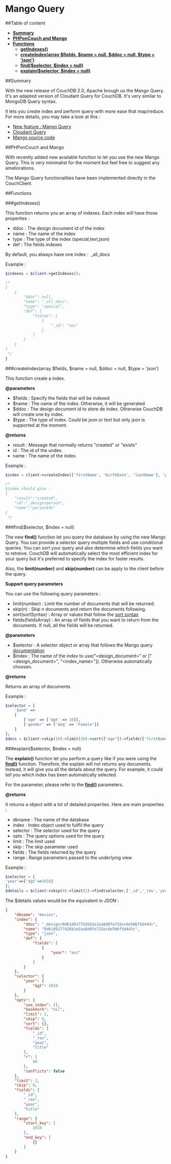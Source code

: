 # Mango Query

##Table of content

- [**Summary**](#summary)
- [**PHPonCouch and Mango**](#phponcouch-and-mango)
- [**Functions**](#functions)
    + [**getIndexes()**](#getindexes)
    + [**createIndex(array $fields, $name = null, $ddoc = null, $type = 'json')**](#createindexarray-fields-name--null-ddoc--null-type--json)
    + [**find($selector, $index = null)**](#findselector-index--null)
    + [**explain($selector, $index = null)**](#explainselector-index--null)

##Summary

With the new release of CouchDB 2.0, Apache brough us the Mango Query. It's an adapted version of Cloudant Query for CouchDB. It's very similar to MongoDB Query syntax.

It lets you create index and perform query with more ease that map/reduce. For more details, you may take a look at this :

- [New feature : Mango Query](https://blog.couchdb.org/2016/08/03/feature-mango-query/)
- [Cloudant Query](https://developer.ibm.com/clouddataservices/docs/cloudant/get-started/use-cloudant-query/)
- [Mango source code](https://github.com/cloudant/mango)

##PHPonCouch and Mango

With recently added new available function to let you use the new Mango Query. This is very minimalist for the moment but feel free to suggest any ameliorations.

The Mango Query functionalities have been implemented directly in the CouchClient.




##Functions

###getIndexes()

This function returns you an array of indexes. Each index will have those properties :

- ddoc : The design document id  of the index
- name : The name of the index
- type : The type of the index (special,text,json)
- def  : The fields indexes

By default, you always have one index :  \_all_docs

Example :

```php
$indexes = $client->getIndexes();

/*
[
    {
        "ddoc": null,
        "name": "_all_docs",
        "type": "special",
        "def": {
            "fields": [
                {
                    "_id": "asc"
                }
            ]
        }
    }
]
 */
}

```

###createIndex(array $fields, $name = null, $ddoc = null, $type = 'json')


This function create a index. 

**@parameters**

- $fields : Specify the fields that will be indexed
- $name : The name of the index. Otherwise, it will be generated
- $ddoc : The design document id to store de index. Otherwise CouchDB will create one by index.
- $type : The type of index. Could be json or text but only json is supported at the moment.

**@returns**

- result : Message that normally returns "created" or "exists"
- id     : The id of the undex.
- name   : The name of the index.

Example :


```php
$index = client->createIndex(['firstName', 'birthDate', 'lastName'], 'personIdx', 'person');

/*
$index should give :
{
    "result":"created",
    "id":"_design/person",
    "name":"personIdx"
}
 */
```


###find($selector, $index = null)

The new **find()** function let you query the database by using the new Mango Query.  You can provide a selector query multiple fields and use conditional queries. You can sort your query and also determine which fields you want to retreive. CouchDB will automatically select the most efficient index for your query but it's preferred to specify the index for faster results.

Also, the **limit(number)** and **skip(number)** can be apply to the client before the query.

**Support query parameters**

You can use the following query parameters :

- limit(number) : Limit  the number of documents that will be returned.
- skip(n) : Skip n documents and return the documents following.
- sort(sortSyntax) : Array or values that follow the [sort syntax](http://docs.couchdb.org/en/2.0.0/api/database/find.html#find-sort)
- fields(fieldsArray) : An array of fields that you want to return from the documents. If null, all the fields will be returned.

**@parameters**

- $selector : A selector object or array that follows the Mango query [documentation](http://docs.couchdb.org/en/2.0.0/api/database/find.html#selector-syntax)
- $index : The name of the index to use("<design_document>" or ["<design_document>", "<index_name>"]). Otherwise automatically choosen.

**@returns**

Returns an array of documents


Example :

```php
$selector = [
    '$and' =>
    [
        ['age' => ['$gt' => 16]],
        ['gender' => ['$eq' => 'Female']]
    ]
];
$docs = $client->skip(10)->limit(30)->sort(["age"])->fields(['firstName'])->find($selector);

```


###explain($selector, $index = null)

The **explain()** function let you perform a query like if you were using the [**find()**](#findselector-array-fields--null-sort--null-index--null) function. Therefore, the explain will not returns any documents. Instead, it will give you all the details about the query. For example, it could tell you which index has been automatically selected.

For the parameter, please refer to the [**find()**](#findselector-array-fields--null-sort--null-index--null) parameters.

**@returns**

It returns a object with a lot of detailed properties. Here are main properties :

- dbname : The name of the database
- index : Index object used to fullfil the query
- selector : The selector used for the query
- opts : The query options used for the query
- limit : The limit used
- skip : The skip parameter used
- fields : The fields returned by the query
- range : Range parameters passed to the underlying view


Example :

```php
$selector = [
'year'=>['$gt'=>2010]
];
$details = $client->skip(0)->limit(2)->find(selector,['_id','_rev','year','title'],['year'=>'asc']);
```

The $details values would be the equivalent in JSON :

```json
{
    "dbname": "movies",
    "index": {
        "ddoc": "_design/0d61d9177426b1e2aa8d0fe732ec6e506f5d443c",
        "name": "0d61d9177426b1e2aa8d0fe732ec6e506f5d443c",
        "type": "json",
        "def": {
            "fields": [
                {
                    "year": "asc"
                }
            ]
        }
    },
    "selector": {
        "year": {
            "$gt": 2010
        }
    },
    "opts": {
        "use_index": [],
        "bookmark": "nil",
        "limit": 2,
        "skip": 0,
        "sort": {},
        "fields": [
            "_id",
            "_rev",
            "year",
            "title"
        ],
        "r": [
            49
        ],
        "conflicts": false
    },
    "limit": 2,
    "skip": 0,
    "fields": [
        "_id",
        "_rev",
        "year",
        "title"
    ],
    "range": {
        "start_key": [
            2010
        ],
        "end_key": [
            {}
        ]
    }
}
```


